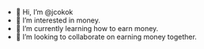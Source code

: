- 👋 Hi, I’m @jcokok
- 👀 I’m interested in money.
- 🌱 I’m currently learning how to earn money.
- 💞️ I’m looking to collaborate on earning money together.

<!---
jcokok/jcokok is a ✨ special ✨ repository because its `README.md` (this file) appears on your GitHub profile.
You can click the Preview link to take a look at your changes.
--->
